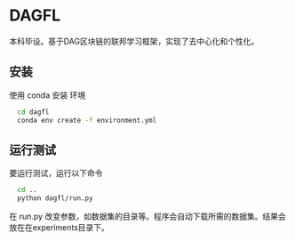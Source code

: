 # DAGFL

本科毕设。基于DAG区块链的联邦学习框架，实现了去中心化和个性化。


## 安装

使用 conda 安装 环境

```bash
  cd dagfl
  conda env create -f environment.yml
```

## 运行测试

要运行测试，运行以下命令

```bash
  cd ..
  python dagfl/run.py
```
在 run.py 改变参数，如数据集的目录等。程序会自动下载所需的数据集。结果会放在在experiments目录下。


